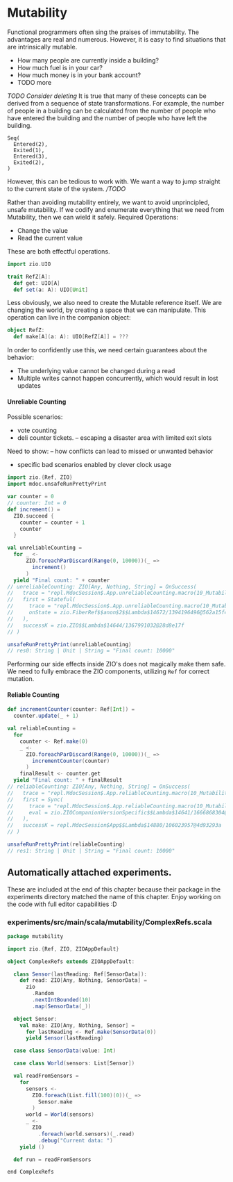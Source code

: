 # Mutability

Functional programmers often sing the praises of immutability.
The advantages are real and numerous.
However, it is easy to find situations that are intrinsically mutable.

- How many people are currently inside a building?
- How much fuel is in your car?
- How much money is in your bank account?
- TODO more

*TODO Consider deleting*
It is true that many of these concepts can be derived from a sequence of state transformations.
For example, the number of people in a building can be calculated from the number of people who have entered the building and the number of people who have left the building.

```
Seq(
  Entered(2),
  Exited(1),
  Entered(3),
  Exited(2),
)
```
However, this can be tedious to work with.
We want a way to jump straight to the current state of the system.
*/TODO*
    

Rather than avoiding mutability entirely, we want to avoid unprincipled, unsafe mutability.
If we codify and enumerate everything that we need from Mutability, then we can wield it safely.
Required Operations:

- Change the value
- Read the current value

These are both effectful operations.

```scala
import zio.UIO

trait RefZ[A]:
  def get: UIO[A]
  def set(a: A): UIO[Unit]
```

Less obviously, we also need to create the Mutable reference itself.
We are changing the world, by creating a space that we can manipulate.
This operation can live in the companion object:

```scala
object RefZ:
  def make[A](a: A): UIO[RefZ[A]] = ???
```

In order to confidently use this, we need certain guarantees about the behavior:

- The underlying value cannot be changed during a read
- Multiple writes cannot happen concurrently, which would result in lost updates

#### Unreliable Counting
Possible scenarios:
- vote counting
- deli counter tickets. 
– escaping a disaster area with limited exit slots

Need to show:
 – how conflicts can lead to missed or unwanted behavior
 - specific bad scenarios enabled by clever clock usage 

```scala
import zio.{Ref, ZIO}
import mdoc.unsafeRunPrettyPrint

var counter = 0
// counter: Int = 0
def increment() =
  ZIO.succeed {
    counter = counter + 1
    counter
  }

val unreliableCounting =
  for _ <-
      ZIO.foreachParDiscard(Range(0, 10000))(_ =>
        increment()
      )
  yield "Final count: " + counter
// unreliableCounting: ZIO[Any, Nothing, String] = OnSuccess(
//   trace = "repl.MdocSession$.App.unreliableCounting.macro(10_Mutability.md:45)",
//   first = Stateful(
//     trace = "repl.MdocSession$.App.unreliableCounting.macro(10_Mutability.md:44)",
//     onState = zio.FiberRef$$anon$2$$Lambda$14672/1394196496@562a15f4
//   ),
//   successK = zio.ZIO$$Lambda$14644/1367991032@28d8e17f
// )

unsafeRunPrettyPrint(unreliableCounting)
// res0: String | Unit | String = "Final count: 10000"
```

Performing our side effects inside ZIO's does not magically make them safe.
We need to fully embrace the ZIO components, utilizing `Ref` for correct mutation.

#### Reliable Counting

```scala
def incrementCounter(counter: Ref[Int]) =
  counter.update(_ + 1)

val reliableCounting =
  for
    counter <- Ref.make(0)
    _ <-
      ZIO.foreachParDiscard(Range(0, 10000))(_ =>
        incrementCounter(counter)
      )
    finalResult <- counter.get
  yield "Final count: " + finalResult
// reliableCounting: ZIO[Any, Nothing, String] = OnSuccess(
//   trace = "repl.MdocSession$.App.reliableCounting.macro(10_Mutability.md:68)",
//   first = Sync(
//     trace = "repl.MdocSession$.App.reliableCounting.macro(10_Mutability.md:62)",
//     eval = zio.ZIOCompanionVersionSpecific$$Lambda$14641/1666868304@4ab65129
//   ),
//   successK = repl.MdocSession$App$$Lambda$14880/106023957@4d93293a
// )

unsafeRunPrettyPrint(reliableCounting)
// res1: String | Unit | String = "Final count: 10000"
```


## Automatically attached experiments.
 These are included at the end of this
 chapter because their package in the
 experiments directory matched the name
 of this chapter. Enjoy working on the
 code with full editor capabilities :D

 

### experiments/src/main/scala/mutability/ComplexRefs.scala
```scala
package mutability

import zio.{Ref, ZIO, ZIOAppDefault}

object ComplexRefs extends ZIOAppDefault:

  class Sensor(lastReading: Ref[SensorData]):
    def read: ZIO[Any, Nothing, SensorData] =
      zio
        .Random
        .nextIntBounded(10)
        .map(SensorData(_))

  object Sensor:
    val make: ZIO[Any, Nothing, Sensor] =
      for lastReading <- Ref.make(SensorData(0))
      yield Sensor(lastReading)

  case class SensorData(value: Int)

  case class World(sensors: List[Sensor])

  val readFromSensors =
    for
      sensors <-
        ZIO.foreach(List.fill(100)(0))(_ =>
          Sensor.make
        )
      world = World(sensors)
      _ <-
        ZIO
          .foreach(world.sensors)(_.read)
          .debug("Current data: ")
    yield ()

  def run = readFromSensors

end ComplexRefs

```

            